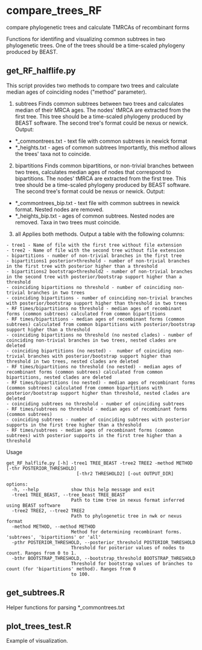 # compare_trees_RF
compare phylogenetic trees and calculate TMRCAs of recombinant forms 

Functions for identifing and visualizing common subtrees in two phylogenetic trees. One of the trees should be a time-scaled phylogeny produced by BEAST.


## get_RF_halflife.py
This script provides two methods to compare two trees and calculate median ages of coinciding nodes ("method" parameter).

1) subtrees
Finds common subtrees between two trees and calculates median of their MRCA ages. The nodes' tMRCA are extracted from the first tree. This tree should be a time-scaled phylogeny produced by BEAST software. The second tree's format could be nexus or newick. Output:
- *_commontrees.txt - text file with common subtrees in newick format
- *_heights.txt - ages of common subtrees
Importantly, this method allows the trees' taxa not to coincide. 
  
2) bipartitions
Finds common bipartitions, or non-trivial branches between two trees, calculates median ages of nodes that correspond to bipartitions. The nodes' tMRCA are extracted from the first tree. This tree should be a time-scaled phylogeny produced by BEAST software. The second tree's format could be nexus or newick. Output:
- *_commontrees_bip.txt - text file with common subtrees in newick format. Nested nodes are removed.
- *_heights_bip.txt - ages of common subtrees. Nested nodes are removed.
Taxa in two trees must coincide. 

3) all
Applies both methods. Output a table with the following columns:
```
- tree1 - Name of file with the first tree without file extension
- tree2 - Name of file with the second tree without file extension
- bipartitions - number of non-trivial branches in the first tree
- bipartitions1 posterior>threshold - number of non-trivial branches in the first tree with posterior higher than a threshold
- bipartitions2 bootstrap>threshold2 - number of non-trivial branches in the second tree with posterior/bootstrap support higher than a threshold
- coinciding bipartitions no threshold - number of coinciding non-trivial branches in two trees
- coinciding bipartitions - number of coinciding non-trivial branches with posterior/bootstrap support higher than threshold in two trees
- RF times/bipartitions no threshold - median ages of recombinant forms (common subtrees) calculated from common bipartitions 
- RF times/bipartitions - median ages of recombinant forms (common subtrees) calculated from common bipartitions with posterior/bootstrap support higher than a threshold
- coinciding bipartitions no threshold (no nested clades) - number of coinciding non-trivial branches in two trees, nested clades are deleted
- coinciding bipartitions (no nested) -  number of coinciding non-trivial branches with posterior/bootstrap support higher than threshold in two trees, nested clades are deleted
- RF times/bipartitions no threshold (no nested) - median ages of recombinant forms (common subtrees) calculated from common bipartitions, nested clades are deleted
- RF times/bipartitions (no nested) - median ages of recombinant forms (common subtrees) calculated from common bipartitions with posterior/bootstrap support higher than threshold, nested clades are deleted
- coinciding subtrees no threshold - number of coinciding subtrees
- RF times/subtrees no threshold - median ages of recombinant forms (common subtrees) 
- coinciding subtrees - number of coinciding subtrees with posterior supports in the first tree higher than a threshold
- RF times/subtrees - median ages of recombinant forms (common subtrees) with posterior supports in the first tree higher than a threshold
```


Usage
```
get_RF_halflife.py [-h] -tree1 TREE_BEAST -tree2 TREE2 -method METHOD [-thr POSTERIOR_THRESHOLD]
                          [-thr2 THRESHOLD2] [-out OUTPUT_DIR]

options:
  -h, --help            show this help message and exit
  -tree1 TREE_BEAST, --tree_beast TREE_BEAST
                        Path to time tree in nexus format inferred using BEAST software
  -tree2 TREE2, --tree2 TREE2
                        Path to phylogenetic tree in nwk or nexus format
  -method METHOD, --method METHOD
                        Method for determining recombinant forms. 'subtrees', 'bipartitions' or 'all'
  -pthr POSTERIOR_THRESHOLD, --posterior_threshold POSTERIOR_THRESHOLD
                        Threshold for posterior values of nodes to count. Ranges from 0 to 1.
  -bthr BOOTSTRAP_THRESHOLD, --bootstrap_threshold BOOTSTRAP_THRESHOLD
                        Threshold for bootstrap values of branches to count (for 'bipartitions' method). Ranges from 0
                        to 100.
```


## get_subtrees.R

Helper functions for parsing *_commontrees.txt


## plot_trees_test.R

Example of visualization.

